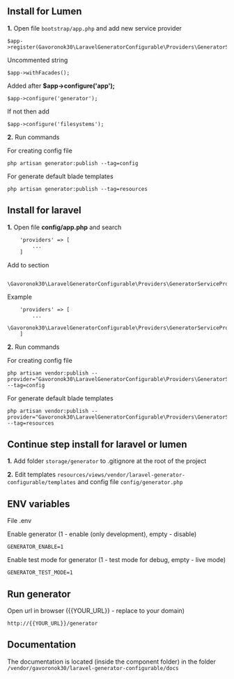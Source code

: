 ## Install for Lumen

**1.** Open file `bootstrap/app.php` and add new service provider
```
$app->register(Gavoronok30\LaravelGeneratorConfigurable\Providers\GeneratorServiceProvider::class);
```
Uncommented string
```
$app->withFacades();
```
Added after **$app->configure('app');**
```
$app->configure('generator');
```
If not then add
```
$app->configure('filesystems');
```

**2.** Run commands

For creating config file
```
php artisan generator:publish --tag=config
```
For generate default blade templates
```
php artisan generator:publish --tag=resources
```

## Install for laravel

**1.** Open file **config/app.php** and search
```
    'providers' => [
        ...
    ]
```
Add to section
```
        \Gavoronok30\LaravelGeneratorConfigurable\Providers\GeneratorServiceProvider::class,
```
Example
```
    'providers' => [
        ...
        \Gavoronok30\LaravelGeneratorConfigurable\Providers\GeneratorServiceProvider::class,
    ]
```

**2.** Run commands

For creating config file
```
php artisan vendor:publish --provider="Gavoronok30\LaravelGeneratorConfigurable\Providers\GeneratorServiceProvider" --tag=config
```
For generate default blade templates
```
php artisan vendor:publish --provider="Gavoronok30\LaravelGeneratorConfigurable\Providers\GeneratorServiceProvider" --tag=resources
```

## Continue step install for laravel or lumen

**1.** Add folder `storage/generator` to .gitignore at the root of the project

**2.** Edit templates `resources/views/vendor/laravel-generator-configurable/templates`
and config file `config/generator.php`

## ENV variables

File .env

Enable generator (1 - enable (only development), empty - disable)
```
GENERATOR_ENABLE=1
```
Enable test mode for generator (1 - test mode for debug, empty - live mode)
```
GENERATOR_TEST_MODE=1
```
## Run generator
Open url in browser ({{YOUR_URL}} - replace to your domain)
```
http://{{YOUR_URL}}/generator
```
## Documentation
The documentation is located (inside the component folder) in the folder `/vendor/gavoronok30/laravel-generator-configurable/docs`
